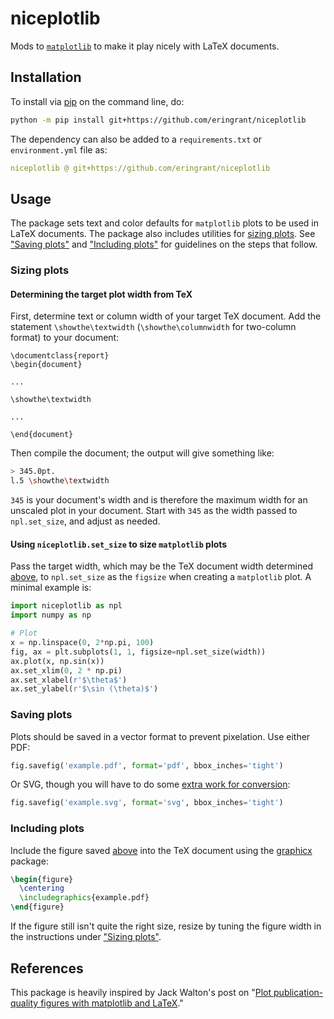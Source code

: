 # niceplotlib

Mods to [`matplotlib`](https://matplotlib.org/) to make it play nicely with LaTeX documents.


## Installation

To install via [pip](https://pip.pypa.io/) on the command line, do:

```bash
python -m pip install git+https://github.com/eringrant/niceplotlib
```

The dependency can also be added to a `requirements.txt` or `environment.yml` file as:

```yaml
niceplotlib @ git+https://github.com/eringrant/niceplotlib
```

## Usage

The package sets text and color defaults for `matplotlib` plots to be used in LaTeX documents.
The package also includes utilities for [sizing plots](#sizing-plots).
See ["Saving plots"](#saving-plots) and ["Including plots"](#including-plots) for guidelines on the steps that follow.

### Sizing plots

#### Determining the target plot width from TeX

First, determine text or column width of your target TeX document.
Add the statement `\showthe\textwidth` (`\showthe\columnwidth` for two-column format) 
to your document:

```
\documentclass{report}
\begin{document}

...

\showthe\textwidth

...

\end{document}
```

Then compile the document; the output will give something like:

```bash
> 345.0pt.
l.5 \showthe\textwidth
```

`345` is your document's width and is therefore the maximum width for an unscaled plot in your document. 
Start with `345` as the width passed to `npl.set_size`, and adjust as needed.

#### Using `niceplotlib.set_size` to size `matplotlib` plots

Pass the target width, which may be the TeX document width determined 
[above](#determining-the-target-plot-width-from-tex), to `npl.set_size` as the 
`figsize` when creating a `matplotlib` plot. A minimal example is:

```python
import niceplotlib as npl
import numpy as np

# Plot
x = np.linspace(0, 2*np.pi, 100)
fig, ax = plt.subplots(1, 1, figsize=npl.set_size(width))
ax.plot(x, np.sin(x))
ax.set_xlim(0, 2 * np.pi)
ax.set_xlabel(r'$\theta$')
ax.set_ylabel(r'$\sin (\theta)$')
```

### Saving plots

Plots should be saved in a vector format to prevent pixelation. Use either PDF:

```python
fig.savefig('example.pdf', format='pdf', bbox_inches='tight')
```

Or SVG, though you will have to do some [extra work for conversion](https://ctan.mirror.garr.it/mirrors/ctan/info/svg-inkscape/InkscapePDFLaTeX.pdf):

```python
fig.savefig('example.svg', format='svg', bbox_inches='tight')
```

### Including plots

Include the figure saved [above](#saving-plots) into the TeX document using the [graphicx](https://ctan.org/pkg/graphicx) package:

```tex
\begin{figure}
  \centering
  \includegraphics{example.pdf}
\end{figure}
```

If the figure still isn't quite the right size, resize by tuning the figure width in the instructions under ["Sizing plots"](#sizing-plots).

## References

This package is heavily inspired by Jack Walton's post on "[Plot publication-quality figures with matplotlib and LaTeX](https://jwalton.info/Embed-Publication-Matplotlib-Latex/)."

